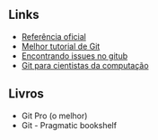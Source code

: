 
Links
-----

 - [Referência oficial](https://git-scm.com/docs)
 - [Melhor tutorial de Git](http://rypress.com/tutorials/git/index)
 - [Encontrando issues no gitub](http://www.jeancarlomachado.com.br/blog/findingissuesongithub.html)
 - [Git para cientistas da computação](http://eagain.net/articles/git-for-computer-scientists/)

Livros
------
 - Git Pro (o melhor)
 - Git - Pragmatic bookshelf
